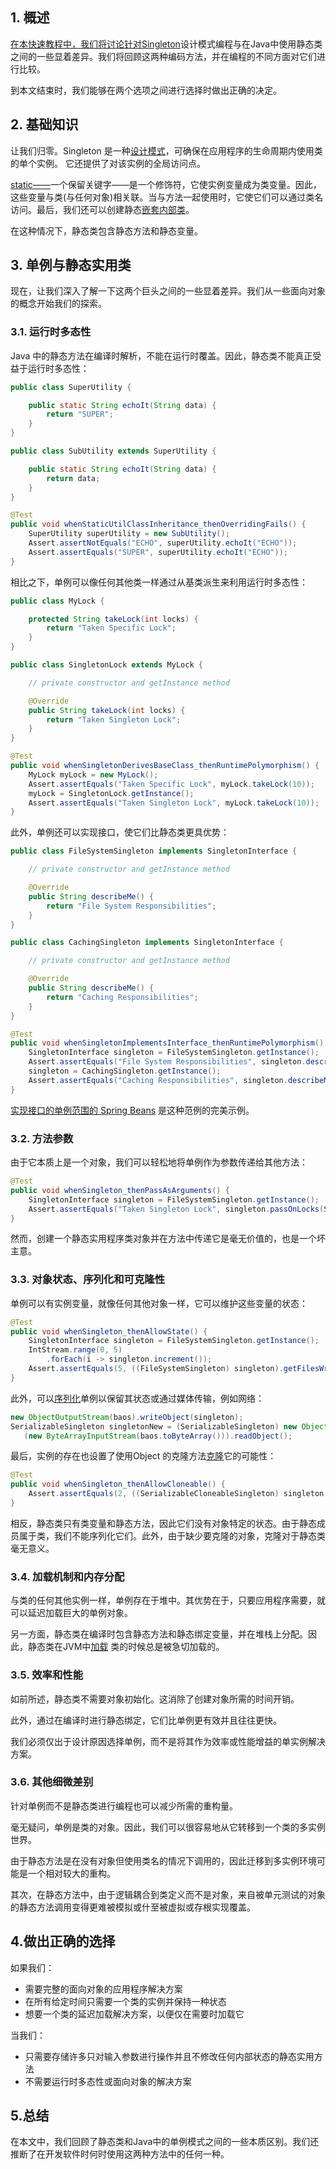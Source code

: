 ## 1. 概述

[在本快速教程中，我们将讨论针对Singleton](https://www.baeldung.com/java-singleton)设计模式编程与在Java中使用静态类之间的一些显着差异。我们将回顾这两种编码方法，并在编程的不同方面对它们进行比较。

到本文结束时，我们能够在两个选项之间进行选择时做出正确的决定。

## 2. 基础知识

让我们归零。Singleton 是一种[设计模式](https://www.baeldung.com/design-patterns-series)，可确保在应用程序的生命周期内使用类的单个实例。
它还提供了对该实例的全局访问点。

[static——](https://www.baeldung.com/java-static)一个保留关键字——是一个修饰符，它使实例变量成为类变量。因此，这些变量与类(与任何对象)相关联。当与方法一起使用时，它使它们可以通过类名访问。最后，我们还可以创建静态[嵌套内部类](https://www.baeldung.com/java-nested-classes)。

在这种情况下，静态类包含静态方法和静态变量。

## 3. 单例与静态实用类

现在，让我们深入了解一下这两个巨头之间的一些显着差异。我们从一些面向对象的概念开始我们的探索。

### 3.1. 运行时多态性

Java 中的静态方法在编译时解析，不能在运行时覆盖。因此，静态类不能真正受益于运行时多态性：

```java
public class SuperUtility {

    public static String echoIt(String data) {
        return "SUPER";
    }
}

public class SubUtility extends SuperUtility {

    public static String echoIt(String data) {
        return data;
    }
}

@Test
public void whenStaticUtilClassInheritance_thenOverridingFails() {
    SuperUtility superUtility = new SubUtility();
    Assert.assertNotEquals("ECHO", superUtility.echoIt("ECHO"));
    Assert.assertEquals("SUPER", superUtility.echoIt("ECHO"));
}
```

相比之下，单例可以像任何其他类一样通过从基类派生来利用运行时多态性：

```java
public class MyLock {

    protected String takeLock(int locks) {
        return "Taken Specific Lock";
    }
}

public class SingletonLock extends MyLock {

    // private constructor and getInstance method 

    @Override
    public String takeLock(int locks) {
        return "Taken Singleton Lock";
    }
}

@Test
public void whenSingletonDerivesBaseClass_thenRuntimePolymorphism() {
    MyLock myLock = new MyLock();
    Assert.assertEquals("Taken Specific Lock", myLock.takeLock(10));
    myLock = SingletonLock.getInstance();
    Assert.assertEquals("Taken Singleton Lock", myLock.takeLock(10));
}
```

此外，单例还可以实现接口，使它们比静态类更具优势：

```java
public class FileSystemSingleton implements SingletonInterface {

    // private constructor and getInstance method

    @Override
    public String describeMe() {
        return "File System Responsibilities";
    }
}

public class CachingSingleton implements SingletonInterface {

    // private constructor and getInstance method

    @Override
    public String describeMe() {
        return "Caching Responsibilities";
    }
}

@Test
public void whenSingletonImplementsInterface_thenRuntimePolymorphism() {
    SingletonInterface singleton = FileSystemSingleton.getInstance();
    Assert.assertEquals("File System Responsibilities", singleton.describeMe());
    singleton = CachingSingleton.getInstance();
    Assert.assertEquals("Caching Responsibilities", singleton.describeMe());
}
```

[实现接口的单例范围的 Spring Beans](https://www.baeldung.com/spring-bean-scopes) 是这种范例的完美示例。

### 3.2. 方法参数

由于它本质上是一个对象，我们可以轻松地将单例作为参数传递给其他方法：

```java
@Test
public void whenSingleton_thenPassAsArguments() {
    SingletonInterface singleton = FileSystemSingleton.getInstance();
    Assert.assertEquals("Taken Singleton Lock", singleton.passOnLocks(SingletonLock.getInstance()));
}
```

然而，创建一个静态实用程序类对象并在方法中传递它是毫无价值的，也是一个坏主意。

### 3.3. 对象状态、序列化和可克隆性

单例可以有实例变量，就像任何其他对象一样，它可以维护这些变量的状态：

```java
@Test
public void whenSingleton_thenAllowState() {
    SingletonInterface singleton = FileSystemSingleton.getInstance();
    IntStream.range(0, 5)
        .forEach(i -> singleton.increment());
    Assert.assertEquals(5, ((FileSystemSingleton) singleton).getFilesWritten());
}

```

此外，可以[序列化](https://www.baeldung.com/java-serialization)单例以保留其状态或通过媒体传输，例如网络：

```java
new ObjectOutputStream(baos).writeObject(singleton);
SerializableSingleton singletonNew = (SerializableSingleton) new ObjectInputStream
   (new ByteArrayInputStream(baos.toByteArray())).readObject();
```

最后，实例的存在也设置了使用Object 的克隆方法[克隆](https://www.baeldung.com/java-deep-copy)它的可能性：

```java
@Test
public void whenSingleton_thenAllowCloneable() {
    Assert.assertEquals(2, ((SerializableCloneableSingleton) singleton.cloneObject()).getState());
}
```

相反，静态类只有类变量和静态方法，因此它们没有对象特定的状态。由于静态成员属于类，我们不能序列化它们。此外，由于缺少要克隆的对象，克隆对于静态类毫无意义。 

### 3.4. 加载机制和内存分配

与类的任何其他实例一样，单例存在于堆中。其优势在于，只要应用程序需要，就可以延迟加载巨大的单例对象。

另一方面，静态类在编译时包含静态方法和静态绑定变量，并在堆栈上分配。因此，静态类在JVM中[加载](https://www.baeldung.com/java-classloaders)
类的时候总是被急切加载的。

### 3.5. 效率和性能

如前所述，静态类不需要对象初始化。这消除了创建对象所需的时间开销。

此外，通过在编译时进行静态绑定，它们比单例更有效并且往往更快。

我们必须仅出于设计原因选择单例，而不是将其作为效率或性能增益的单实例解决方案。

### 3.6. 其他细微差别

针对单例而不是静态类进行编程也可以减少所需的重构量。

毫无疑问，单例是类的对象。因此，我们可以很容易地从它转移到一个类的多实例世界。

由于静态方法是在没有对象但使用类名的情况下调用的，因此迁移到多实例环境可能是一个相对较大的重构。

其次，在静态方法中，由于逻辑耦合到类定义而不是对象，来自被单元测试的对象的静态方法调用变得更难被模拟或什至被虚拟或存根实现覆盖。

## 4.做出正确的选择

如果我们：

-   需要完整的面向对象的应用程序解决方案
-   在所有给定时间只需要一个类的实例并保持一种状态
-   想要一个类的延迟加载解决方案，以便仅在需要时加载它

当我们：

-   只需要存储许多只对输入参数进行操作并且不修改任何内部状态的静态实用方法
-   不需要运行时多态性或面向对象的解决方案

## 5.总结

在本文中，我们回顾了静态类和Java中的单例模式之间的一些本质区别。我们还推断了在开发软件时何时使用这两种方法中的任何一种。